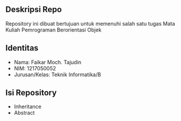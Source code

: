 ## Deskripsi Repo

Repository ini dibuat bertujuan untuk memenuhi salah satu tugas Mata Kuliah Pemrograman Berorientasi Objek

## Identitas

- Nama: Faikar Moch. Tajudin
- NIM: 1217050052
- Jurusan/Kelas: Teknik Informatika/B

## Isi Repository

- Inheritance
- Abstract
